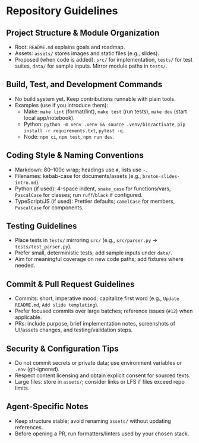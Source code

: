 # Repository Guidelines

## Project Structure & Module Organization
- Root: `README.md` explains goals and roadmap.
- Assets: `assets/` stores images and static files (e.g., slides).
- Proposed (when code is added): `src/` for implementation, `tests/` for test suites, `data/` for sample inputs. Mirror module paths in `tests/`.

## Build, Test, and Development Commands
- No build system yet. Keep contributions runnable with plain tools.
- Examples (use if you introduce them):
  - Make: `make lint` (format/lint), `make test` (run tests), `make dev` (start local app/notebook).
  - Python: `python -m venv .venv && source .venv/bin/activate`, `pip install -r requirements.txt`, `pytest -q`.
  - Node: `npm ci`, `npm test`, `npm run dev`.

## Coding Style & Naming Conventions
- Markdown: 80–100c wrap; headings use `#`, lists use `-`.
- Filenames: kebab-case for documents/assets (e.g., `breton-slides-intro.md`).
- Python (if used): 4-space indent, `snake_case` for functions/vars, `PascalCase` for classes; run `ruff`/`black` if configured.
- TypeScript/JS (if used): Prettier defaults; `camelCase` for members, `PascalCase` for components.

## Testing Guidelines
- Place tests in `tests/` mirroring `src/` (e.g., `src/parser.py` → `tests/test_parser.py`).
- Prefer small, deterministic tests; add sample inputs under `data/`.
- Aim for meaningful coverage on new code paths; add fixtures where needed.

## Commit & Pull Request Guidelines
- Commits: short, imperative mood; capitalize first word (e.g., `Update README.md`, `Add slide templating`).
- Prefer focused commits over large batches; reference issues (`#12`) when applicable.
- PRs: include purpose, brief implementation notes, screenshots of UI/assets changes, and testing/validation steps.

## Security & Configuration Tips
- Do not commit secrets or private data; use environment variables or `.env` (git-ignored).
- Respect content licensing and obtain explicit consent for sourced texts.
- Large files: store in `assets/`; consider links or LFS if files exceed repo limits.

## Agent-Specific Notes
- Keep structure stable; avoid renaming `assets/` without updating references.
- Before opening a PR, run formatters/linters used by your chosen stack.
